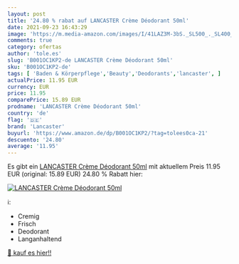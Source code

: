 ```yaml
---
layout: post
title: '24.80 % rabat auf LANCASTER Crème Déodorant 50ml'
date: 2021-09-23 16:43:29
image: 'https://m.media-amazon.com/images/I/41LAZ3M-3bS._SL500_._SL400_.jpg'
comments: true
category: ofertas
author: 'tole.es'
slug: 'B001OC1KP2-de LANCASTER Crème Déodorant 50ml'
sku: 'B001OC1KP2-de'
tags: [ 'Baden & Körperpflege','Beauty','Deodorants','lancaster', ]
actualPrice: 11.95 EUR
currency: EUR
price: 11.95
comparePrice: 15.89 EUR
prodname: 'LANCASTER Crème Déodorant 50ml'
country: 'de'
flag: '🇩🇪'
brand: 'Lancaster'
buyurl: 'https://www.amazon.de/dp/B001OC1KP2/?tag=tolees0ca-21'
descuento: '24.80'
average: '11.95'
---
```


Es gibt ein [LANCASTER Crème Déodorant 50ml](https://www.amazon.de/dp/B001OC1KP2/?tag=tolees0ca-21) mit aktuellem Preis 11.95 EUR (original: 15.89 EUR) 24.80 % Rabatt hier:

[![LANCASTER Crème Déodorant 50ml](https://m.media-amazon.com/images/I/41LAZ3M-3bS._SL500_._SL400_.jpg)](https://www.amazon.de/dp/B001OC1KP2/?tag=tolees0ca-21)

ℹ️:

- Cremig
- Frisch
- Deodorant
- Langanhaltend

[🛒 kauf es hier!!](https://www.amazon.de/dp/B001OC1KP2/?tag=tolees0ca-21)
